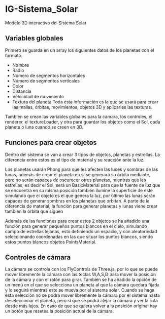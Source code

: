 # IG-Sistema_Solar
Modelo 3D interactivo del Sistema Solar

## Variables globales
Primero se guarda en un array los siguientes datos de los planetas con el formato:
* Nombre
* Radio
* Número de segmentos horizontales
* Número de segmentos verticales
* Color
* Distancia
* Velocidad de movimiento
* Textura del planeta
Toda esta información es la que se usará para crear las mallas, órbitas, movimientos, objetos 3D y aplicarles las texturas. 

También se crean las variables globales para la camara, los controles, el renderer, el textureLoader, y otra para guardar los objetos como el Sol, cada planeta o luna cuando se creen en 3D.

## Funciones para crear objetos
Dentro del sistema se van a crear 3 tipos de objetos, planetas y estrellas. La diferencia entre estos es el tipo de material y su reacción ante la luz.

Los planetas usarán Phong para que les afecten las luces y sombras de las lunas, además de crear el planeta en sí se generará su órbita mediante, pero no serán capaces de oscurecer otros planetas, mientras que las estrellas, es decir el Sol, será un BasicMaterial para que la fuente de luz que se encuentra en su misma posición también ilumine la superficie de este simulando que el objeto es el que genera la luz, por último las lunas serán capaces de generar sombras en los planetas que orbitan. A parte de la diferencia de material, la función para generar planetas y lunas viene crear también la órbita que siguen

Además de las funciones para crear estos 2 objetos se ha añadido una función para generar pequeños puntos blancos en el cielo, simulando campo de estrellas lejanas, esto definiendo un espacio, y con aleatoriedad seleccionando coordenadas en las que situar los puntos blancos, siendo estos puntos blancos objetos PointsMaterial.

## Controles de cámara
La cámara se controla con los FlyControls de Three.js, por lo que se puede mover libremente la cámara con las teclas W,A,S,D para mover la posición de la cámara y con el ratón para girar. También se ha añadido la opción de un menú en el que se selecciona un planeta al que la cámara quedará fijada y lo seguirá mientras este se mueva por el sistema solar. Cuando se haga esta selección no se podrá mover libremente la cámara por el sistema hasta deseleccionar el planeta, pero si que se podrá alejar la cámara y ver la ruta desde más lejos. En caso de que se quiera volver a la posición original hay un botón que resetea la posición actual de la cámara.

